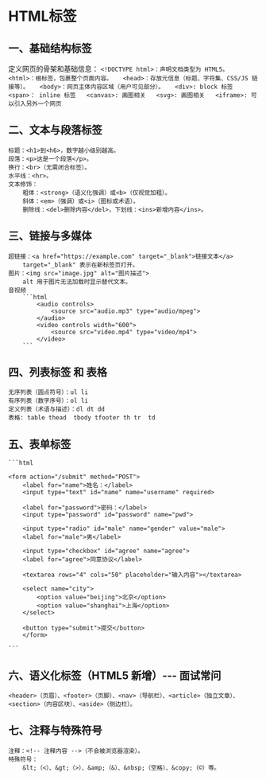 # HTML标签
## 一、基础结构标签
 定义网页的骨架和基础信息：
    ```
    <!DOCTYPE html>‌：声明文档类型为 HTML5。  
    ‌<html>‌：根标签，包裹整个页面内容。  
    ‌<head>‌：存放元信息（标题、字符集、CSS/JS 链接等）。  
    <body>‌：网页主体内容区域（用户可见部分）。  
    <div>: block 标签  
    <span>： inline 标签  
    <canvas>: 画图相关  
    <svg>: 画图相关  
    <iframe>: 可以引入另外一个网页   
    ```
## ‌二、文本与段落标签
    标题‌：<h1>到<h6>，数字越小级别越高。
    ‌段落‌：<p>这是一个段落</p>。
    ‌换行‌：<br>（无需闭合标签）。
    ‌水平线‌：<hr>。
    ‌文本修饰‌：
        粗体：<strong>（语义化强调）或<b>（仅视觉加粗）。
        斜体：<em>（强调）或<i>（图标或术语）。
        删除线：<del>删除内容</del>，下划线：<ins>新增内容</ins>。
## 三、链接与多媒体
    ‌超链接‌：<a href="https://example.com" target="_blank">链接文本</a>
        target="_blank" 表示在新标签页打开。
    ‌图片‌：<img src="image.jpg" alt="图片描述">
        alt 用于图片无法加载时显示替代文本。
    音视频
        ```html
            <audio controls>
                <source src="audio.mp3" type="audio/mpeg">
            </audio>
            <video controls width="600">
                <source src="video.mp4" type="video/mp4">
            </video>
        ```
## ‌四、列表标签 和 表格
    无序列表‌（圆点符号）：ul li
    ‌有序列表‌（数字序号）：ol li
    定义列表‌（术语与描述）：dl dt dd
    表格: table thead  tbody tfooter th tr  td
## 五、表单标签
    ```html

    <form action="/submit" method="POST"> 
        <label for="name">姓名：</label>
        <input type="text" id="name" name="username" required>

        <label for="password">密码：</label>
        <input type="password" id="password" name="pwd">

        <input type="radio" id="male" name="gender" value="male">
        <label for="male">男</label>

        <input type="checkbox" id="agree" name="agree">
        <label for="agree">同意协议</label>

        <textarea rows="4" cols="50" placeholder="输入内容"></textarea>

        <select name="city">
            <option value="beijing">北京</option>
            <option value="shanghai">上海</option>
        </select>

        <button type="submit">提交</button>
        </form>

    ```
## 六、语义化标签（HTML5 新增）--- 面试常问
    <header>（页眉）、<footer>（页脚）、<nav>（导航栏）、<article>（独立文章）、<section>（内容区块）、<aside>（侧边栏）。
## 七、注释与特殊符号
    ‌注释‌：<!-- 注释内容 -->（不会被浏览器渲染）。
    ‌特殊符号‌：
        &lt;（<）、&gt;（>）、&amp;（&）、&nbsp;（空格）、&copy;（©）等。